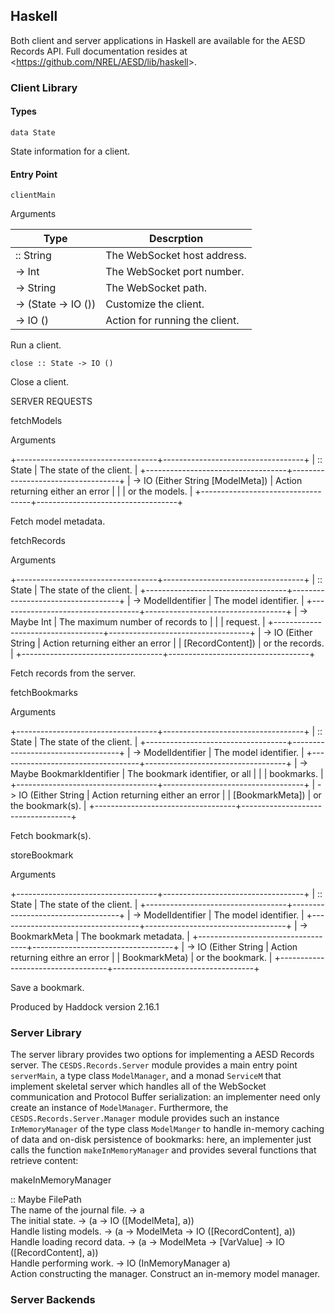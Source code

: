 ## Haskell

Both client and server applications in Haskell are available for the AESD Records API.  Full documentation resides at <<https://github.com/NREL/AESD/lib/haskell>>.


### Client Library


#### Types

	data State

State information for a client.


#### Entry Point

	clientMain

Arguments

| Type                              | Descrption                        |
|-----------------------------------|-----------------------------------|
| :: String                         | The WebSocket host address.       |
| -> Int                            | The WebSocket port number.        |
| -> String                         | The WebSocket path.               |
| -> (State -> IO ())               | Customize the client.             |
| -> IO ()                          | Action for running the client.    |

Run a client.

	close :: State -> IO ()

Close a client.



SERVER REQUESTS


fetchModels

Arguments

+-----------------------------------+-----------------------------------+
| :: State                          | The state of the client.          |
+-----------------------------------+-----------------------------------+
| -> IO (Either String [ModelMeta]) | Action returning either an error  |
|                                   | or the models.                    |
+-----------------------------------+-----------------------------------+

Fetch model metadata.

fetchRecords

Arguments

+-----------------------------------+-----------------------------------+
| :: State                          | The state of the client.          |
+-----------------------------------+-----------------------------------+
| -> ModelIdentifier                | The model identifier.             |
+-----------------------------------+-----------------------------------+
| -> Maybe Int                      | The maximum number of records to  |
|                                   | request.                          |
+-----------------------------------+-----------------------------------+
| -> IO (Either String              | Action returning either an error  |
| [RecordContent])                  | or the records.                   |
+-----------------------------------+-----------------------------------+

Fetch records from the server.

fetchBookmarks

Arguments

+-----------------------------------+-----------------------------------+
| :: State                          | The state of the client.          |
+-----------------------------------+-----------------------------------+
| -> ModelIdentifier                | The model identifier.             |
+-----------------------------------+-----------------------------------+
| -> Maybe BookmarkIdentifier       | The bookmark identifier, or all   |
|                                   | bookmarks.                        |
+-----------------------------------+-----------------------------------+
| -> IO (Either String              | Action returning either an error  |
| [BookmarkMeta])                   | or the bookmark(s).               |
+-----------------------------------+-----------------------------------+

Fetch bookmark(s).

storeBookmark

Arguments

+-----------------------------------+-----------------------------------+
| :: State                          | The state of the client.          |
+-----------------------------------+-----------------------------------+
| -> ModelIdentifier                | The model identifier.             |
+-----------------------------------+-----------------------------------+
| -> BookmarkMeta                   | The bookmark metadata.            |
+-----------------------------------+-----------------------------------+
| -> IO (Either String              | Action returning eithre an error  |
| BookmarkMeta)                     | or the bookmark.                  |
+-----------------------------------+-----------------------------------+

Save a bookmark.

Produced by Haddock version 2.16.1


### Server Library

The server library provides two options for implementing a AESD Records server.  The `CESDS.Records.Server` module provides a main entry point `serverMain`, a type class `ModelManager`, and a monad `ServiceM` that implement skeletal server which handles all of the WebSocket communication and Protocol Buffer serialization: an implementer need only create an instance of `ModelManager`.  Furthermore, the `CESDS.Records.Server.Manager` module provides such an instance `InMemoryManager` of the type class `ModelManger` to handle in-memory caching of data and on-disk persistence of bookmarks: here, an implementer just calls the function `makeInMemoryManager` and provides several functions that retrieve content:

makeInMemoryManager

:: Maybe FilePath	
The name of the journal file.
-> a	
The initial state.
-> (a -> IO ([ModelMeta], a))	
Handle listing models.
-> (a -> ModelMeta -> IO ([RecordContent], a))	
Handle loading record data.
-> (a -> ModelMeta -> [VarValue] -> IO ([RecordContent], a))	
Handle performing work.
-> IO (InMemoryManager a)	
Action constructing the manager.
Construct an in-memory model manager.

### Server Backends


